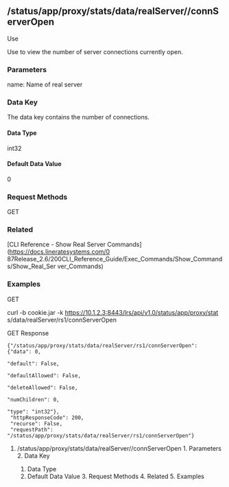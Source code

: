 ## /status/app/proxy/stats/data/realServer/<name>/connServerOpen

Use

Use to view the number of server connections currently open.

### Parameters

name: Name of real server

### Data Key

The data key contains the number of connections.

#### Data Type

int32

#### Default Data Value

0

### Request Methods

GET

### Related

[CLI Reference - Show Real Server Commands](https://docs.lineratesystems.com/0
87Release_2.6/200CLI_Reference_Guide/Exec_Commands/Show_Commands/Show_Real_Ser
ver_Commands)

### Examples

GET

curl -b cookie.jar -k https://10.1.2.3:8443/lrs/api/v1.0/status/app/proxy/stat
s/data/realServer/rs1/connServerOpen

GET Response

    
    {"/status/app/proxy/stats/data/realServer/rs1/connServerOpen": {"data": 0,
                                                                          "default": False,
                                                                          "defaultAllowed": False,
                                                                          "deleteAllowed": False,
                                                                          "numChildren": 0,
                                                                          "type": "int32"},
     "httpResponseCode": 200,
     "recurse": False,
     "requestPath": "/status/app/proxy/stats/data/realServer/rs1/connServerOpen"}
    

  1. /status/app/proxy/stats/data/realServer/<name>/connServerOpen
    1. Parameters
    2. Data Key
      1. Data Type
      2. Default Data Value
    3. Request Methods
    4. Related
    5. Examples

